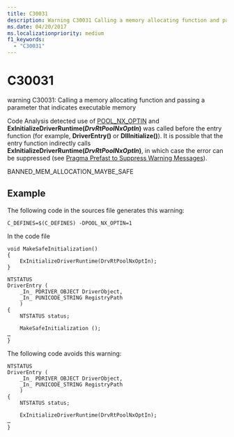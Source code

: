 ```yaml
---
title: C30031
description: Warning C30031 Calling a memory allocating function and passing a parameter that indicates executable memory.
ms.date: 04/20/2017
ms.localizationpriority: medium 
f1_keywords: 
  - "C30031"
---
```


# C30031


warning C30031: Calling a memory allocating function and passing a parameter that indicates executable memory

Code Analysis detected use of [POOL\_NX\_OPTIN](../kernel/single-binary-opt-in-pool-nx-optin.md) and **ExInitializeDriverRuntime(*DrvRtPoolNxOptIn*)** was called before the entry function (for example, **DriverEntry()** or **DllInitialize()**). It is possible that the entry function indirectly calls **ExInitializeDriverRuntime(*DrvRtPoolNxOptIn*)**, in which case the error can be suppressed (see [Pragma Prefast to Suppress Warning Messages](/previous-versions/windows/embedded/gg155764(v=winembedded.70))).

BANNED\_MEM\_ALLOCATION\_MAYBE\_SAFE

## <span id="Example"></span><span id="example"></span><span id="EXAMPLE"></span>Example


The following code in the sources file generates this warning:

```
C_DEFINES=$(C_DEFINES) -DPOOL_NX_OPTIN=1
```

In the code file

```
void MakeSafeInitialization()
{
    ExInitializeDriverRuntime(DrvRtPoolNxOptIn);
}

NTSTATUS
DriverEntry (
    _In_ PDRIVER_OBJECT DriverObject,
    _In_ PUNICODE_STRING RegistryPath
    )
{
    NTSTATUS status;

    MakeSafeInitialization ();
…
}
```

The following code avoids this warning:

```
NTSTATUS
DriverEntry (
    _In_ PDRIVER_OBJECT DriverObject,
    _In_ PUNICODE_STRING RegistryPath
    )
{
    NTSTATUS status;

    ExInitializeDriverRuntime(DrvRtPoolNxOptIn);
…
}
```

 

